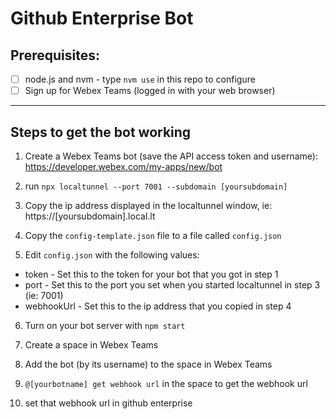 # Github Enterprise Bot

## Prerequisites:

- [ ] node.js and nvm - type  `nvm use` in this repo to configure
- [ ] Sign up for Webex Teams (logged in with your web browser)

----

## Steps to get the bot working

1. Create a Webex Teams bot (save the API access token and username): https://developer.webex.com/my-apps/new/bot

2. run `npx localtunnel --port 7001 --subdomain [yoursubdomain]`
 
3. Copy the ip address displayed in the localtunnel window, ie: https://[yoursubdomain].local.lt

4. Copy the `config-template.json` file to a file called `config.json`

5. Edit  `config.json` with the following values:

* token - Set this to the token for your bot that you got in step 1
* port - Set this to the port you set when you started localtunnel in step 3 (ie: 7001)
* webhookUrl - Set this to the ip address that you copied in step 4

6. Turn on your bot server with ```npm start```

7. Create a space in Webex Teams

8. Add the bot (by its username) to the space in Webex Teams

9. `@[yourbotname] get webhook url` in the space to get the webhook url

10. set that webhook url in github enterprise
